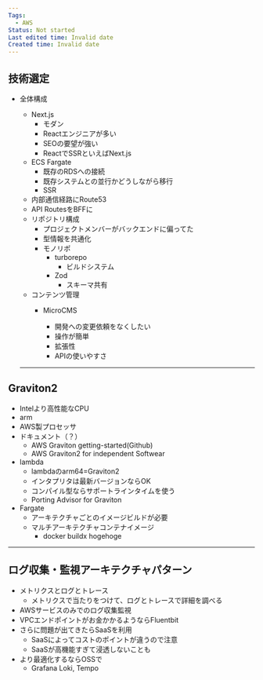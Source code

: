 ```yaml
---
Tags:
  - AWS
Status: Not started
Last edited time: Invalid date
Created time: Invalid date
---
```

## 技術選定

- 全体構成
    
    - Next.js
        - モダン
        - Reactエンジニアが多い
        - SEOの要望が強い
        - ReactでSSRといえばNext.js
    - ECS Fargate
        - 既存のRDSへの接続
        - 既存システムとの並行かどうしながら移行
        - SSR
    - 内部通信経路にRoute53
    - API RoutesをBFFに
    - リポジトリ構成
        - プロジェクトメンバーがバックエンドに偏ってた
        - 型情報を共通化
        - モノリポ
            - turborepo
                - ビルドシステム
            - Zod
                - スキーマ共有
    - コンテンツ管理
        - MicroCMS
            
            - 開発への変更依頼をなくしたい
            - 操作が簡単
            - 拡張性
            - APIの使いやすさ
            
              
            
    
    ---
    

## Graviton2

- Intelより高性能なCPU
- arm
- AWS製プロセッサ
- ドキュメント（？）
    - AWS Graviton getting-started(Github)
    - AWS Graviton2 for independent Softwear
- lambda
    - lambdaのarm64=Graviton2
    - インタプリタは最新バージョンならOK
    - コンパイル型ならサポートラインタイムを使う
    - Porting Advisor for Graviton
- Fargate
    - アーキテクチャごとのイメージビルドが必要
    - マルチアーキテクチャコンテナイメージ
        - docker buildx hogehoge

---

## ログ収集・監視アーキテクチャパターン

- メトリクスとログとトレース
    - メトリクスで当たりをつけて、ログとトレースで詳細を調べる
- AWSサービスのみでのログ収集監視
- VPCエンドポイントがお金かかるようならFluentbit
- さらに問題が出てきたらSaaSを利用
    - SaaSによってコストのポイントが違うので注意
    - SaaSが高機能すぎて浸透しないことも
- より最適化するならOSSで
    - Grafana Loki, Tempo